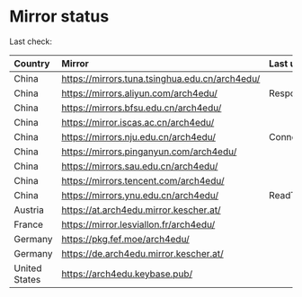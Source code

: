 <script src="./time.js"></script>
# Mirror status
Last check: <script type="text/javascript">localize(1666587954.6112783);</script>

|Country|Mirror|Last update|
|:------|:-----|:----------|
|China|https://mirrors.tuna.tsinghua.edu.cn/arch4edu/|<script type="text/javascript">localize(1666507923);</script>|
|China|https://mirrors.aliyun.com/arch4edu/|Response 404|
|China|https://mirrors.bfsu.edu.cn/arch4edu/|<script type="text/javascript">localize(1666507923);</script>|
|China|https://mirror.iscas.ac.cn/arch4edu/|<script type="text/javascript">localize(1666507923);</script>|
|China|https://mirrors.nju.edu.cn/arch4edu/|ConnectTimeout|
|China|https://mirrors.pinganyun.com/arch4edu/|<script type="text/javascript">localize(1666507923);</script>|
|China|https://mirrors.sau.edu.cn/arch4edu/|<script type="text/javascript">localize(1650446957);</script>|
|China|https://mirrors.tencent.com/arch4edu/|<script type="text/javascript">localize(1666507923);</script>|
|China|https://mirrors.ynu.edu.cn/arch4edu/|ReadTimeout|
|Austria|https://at.arch4edu.mirror.kescher.at/|<script type="text/javascript">localize(1666507923);</script>|
|France|https://mirror.lesviallon.fr/arch4edu/|<script type="text/javascript">localize(1666507923);</script>|
|Germany|https://pkg.fef.moe/arch4edu/|<script type="text/javascript">localize(1666507923);</script>|
|Germany|https://de.arch4edu.mirror.kescher.at/|<script type="text/javascript">localize(1666507923);</script>|
|United States|https://arch4edu.keybase.pub/|<script type="text/javascript">localize(1666507923);</script>|

<script src="./tablefilter/tablefilter.js"></script>
<script src="./table.js"></script>